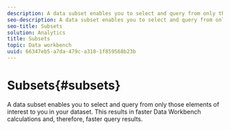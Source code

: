 ```yaml
---
description: A data subset enables you to select and query from only those elements of interest to you in your dataset. This results in faster Data Workbench calculations and, therefore, faster query results.
seo-description: A data subset enables you to select and query from only those elements of interest to you in your dataset. This results in faster Data Workbench calculations and, therefore, faster query results.
seo-title: Subsets
solution: Analytics
title: Subsets
topic: Data workbench
uuid: 66347eb5-a7da-479c-a318-1f859568b23b
---
```


# Subsets{#subsets}

A data subset enables you to select and query from only those elements of interest to you in your dataset. This results in faster Data Workbench calculations and, therefore, faster query results.

